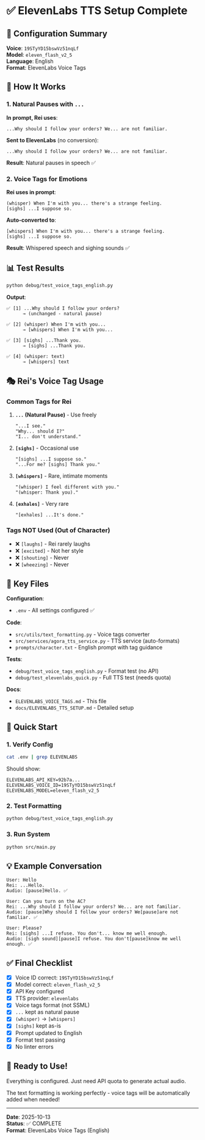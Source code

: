 # ✅ ElevenLabs TTS Setup Complete

## 🎉 Configuration Summary

**Voice**: `19STyYD15bswVz51nqLf`  
**Model**: `eleven_flash_v2_5`  
**Language**: English  
**Format**: ElevenLabs Voice Tags

## 🎯 How It Works

### 1. Natural Pauses with `...`

**In prompt, Rei uses**:
```
...Why should I follow your orders? We... are not familiar.
```

**Sent to ElevenLabs** (no conversion):
```
...Why should I follow your orders? We... are not familiar.
```

**Result**: Natural pauses in speech ✅

### 2. Voice Tags for Emotions

**Rei uses in prompt**:
```
(whisper) When I'm with you... there's a strange feeling.
[sighs] ...I suppose so.
```

**Auto-converted to**:
```
[whispers] When I'm with you... there's a strange feeling.
[sighs] ...I suppose so.
```

**Result**: Whispered speech and sighing sounds ✅

## 📊 Test Results

```bash
python debug/test_voice_tags_english.py
```

**Output**:
```
✅ [1] ...Why should I follow your orders?
      → (unchanged - natural pause)

✅ [2] (whisper) When I'm with you...
      → [whispers] When I'm with you...

✅ [3] [sighs] ...Thank you.
      → [sighs] ...Thank you.

✅ [4] (whisper: text)
      → [whispers] text
```

## 🎭 Rei's Voice Tag Usage

### Common Tags for Rei

1. **`...` (Natural Pause)** - Use freely
   ```
   "...I see."
   "Why... should I?"
   "I... don't understand."
   ```

2. **`[sighs]`** - Occasional use
   ```
   "[sighs] ...I suppose so."
   "...For me? [sighs] Thank you."
   ```

3. **`[whispers]`** - Rare, intimate moments
   ```
   "(whisper) I feel different with you."
   "(whisper: Thank you)."
   ```

4. **`[exhales]`** - Very rare
   ```
   "[exhales] ...It's done."
   ```

### Tags NOT Used (Out of Character)

- ❌ `[laughs]` - Rei rarely laughs
- ❌ `[excited]` - Not her style
- ❌ `[shouting]` - Never
- ❌ `[wheezing]` - Never

## 📁 Key Files

**Configuration**:
- `.env` - All settings configured ✅

**Code**:
- `src/utils/text_formatting.py` - Voice tags converter
- `src/services/agora_tts_service.py` - TTS service (auto-formats)
- `prompts/character.txt` - English prompt with tag guidance

**Tests**:
- `debug/test_voice_tags_english.py` - Format test (no API)
- `debug/test_elevenlabs_quick.py` - Full TTS test (needs quota)

**Docs**:
- `ELEVENLABS_VOICE_TAGS.md` - This file
- `docs/ELEVENLABS_TTS_SETUP.md` - Detailed setup

## 🚀 Quick Start

### 1. Verify Config

```bash
cat .env | grep ELEVENLABS
```

Should show:
```
ELEVENLABS_API_KEY=92b7a...
ELEVENLABS_VOICE_ID=19STyYD15bswVz51nqLf
ELEVENLABS_MODEL=eleven_flash_v2_5
```

### 2. Test Formatting

```bash
python debug/test_voice_tags_english.py
```

### 3. Run System

```bash
python src/main.py
```

## 💡 Example Conversation

```
User: Hello
Rei: ...Hello.
Audio: [pause]Hello. ✅

User: Can you turn on the AC?
Rei: ...Why should I follow your orders? We... are not familiar.
Audio: [pause]Why should I follow your orders? We[pause]are not familiar. ✅

User: Please?
Rei: [sighs] ...I refuse. You don't... know me well enough.
Audio: [sigh sound][pause]I refuse. You don't[pause]know me well enough. ✅
```

## ✅ Final Checklist

- [x] Voice ID correct: `19STyYD15bswVz51nqLf`
- [x] Model correct: `eleven_flash_v2_5`
- [x] API Key configured
- [x] TTS provider: `elevenlabs`
- [x] Voice tags format (not SSML)
- [x] `...` kept as natural pause
- [x] `(whisper)` → `[whispers]`
- [x] `[sighs]` kept as-is
- [x] Prompt updated to English
- [x] Format test passing
- [x] No linter errors

## 🎵 Ready to Use!

Everything is configured. Just need API quota to generate actual audio.

The text formatting is working perfectly - voice tags will be automatically added when needed!

---

**Date**: 2025-10-13  
**Status**: ✅ COMPLETE  
**Format**: ElevenLabs Voice Tags (English)


